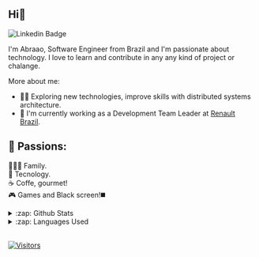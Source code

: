 ## Hi👋

![Linkedin Badge](https://img.shields.io/badge/-LinkedIn-blue?style=flat-square&logo=Linkedin&logoColor=white&link=https://www.linkedin.com/in/abraao-neves/)

I'm Abraao, Software Engineer from Brazil and I'm passionate about technology. I love to learn and contribute in any any kind of project or chalange.

More about me:
- 🙋🏻‍ Exploring new technologies, improve skills with distributed systems architecture.
- 💼 I'm currently working as a Development Team Leader at [Renault Brazil](https://renault.com.br).

## 🤩 Passions:
  👨‍👩‍👧 Family.  
  🤖 Tecnology.  
  ☕ Coffe, gourmet!  
  🎮 Games and Black screen!◼️

<details>
  <summary>:zap: Github Stats</summary>
  <img src="https://github-readme-stats.vercel.app/api?username=abraaoneves&&show_icons=true&title_color=222222&icon_color=03A87C&text_color=333333&bg_color=ffffff">
</details>

<details>
  <summary>:zap: Languages Used</summary>
  <img src="https://github-readme-stats.vercel.app/api/top-langs/?username=abraaoneves&layout=compact&bg_color=ffffff&text_color=333333">
</details>
<br/>

[![Visitors](https://visitor-badge.glitch.me/badge?page_id=github/abraaoneves)](https://github.com/anajuliabit)
